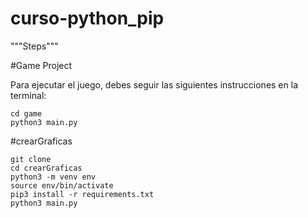 # curso-python_pip

"""Steps"""

#Game Project

Para ejecutar el juego, debes seguir las siguientes instrucciones en la terminal:

```#sh
cd game
python3 main.py
```
#crearGraficas

```#sh
git clone
cd crearGraficas
python3 -m venv env
source env/bin/activate
pip3 install -r requirements.txt
python3 main.py
```